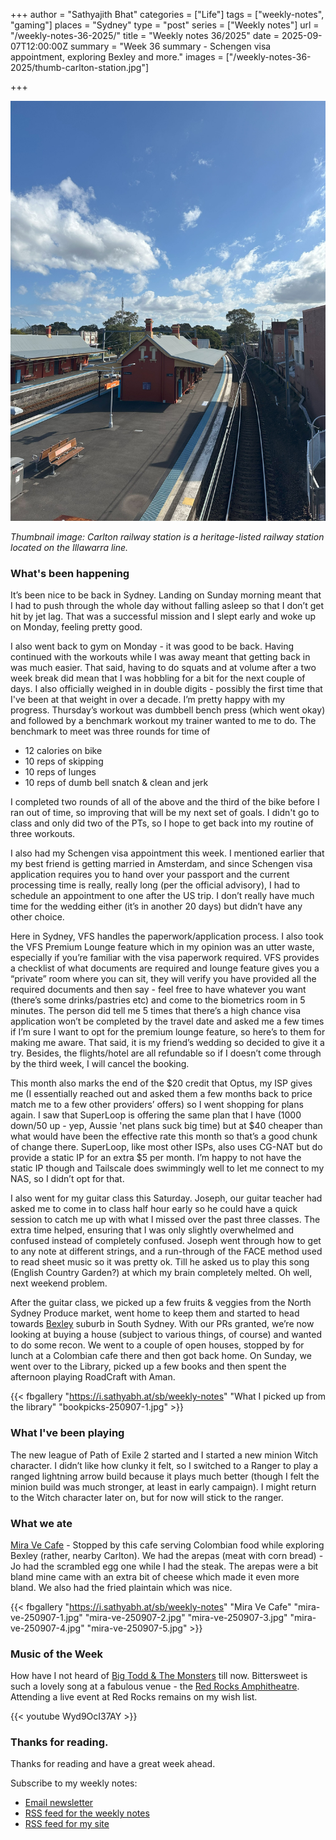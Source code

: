 +++
author = "Sathyajith Bhat"
categories = ["Life"]
tags = ["weekly-notes", "gaming"]
places = "Sydney"
type = "post"
series = ["Weekly notes"]
url = "/weekly-notes-36-2025/"
title = "Weekly notes 36/2025"
date = 2025-09-07T12:00:00Z
summary = "Week 36 summary - Schengen visa appointment, exploring Bexley and more."
images = ["/weekly-notes-36-2025/thumb-carlton-station.jpg"]

+++

![](thumb-carlton-station.jpg)

_Thumbnail image: Carlton railway station is a heritage-listed railway station located on the Illawarra line._


### What's been happening

It’s been nice to be back in Sydney. Landing on Sunday morning meant that I had to push through the whole day without falling asleep so that I don’t get hit by jet lag. That was a successful mission and I slept early and woke up on Monday, feeling pretty good. 

I also went back to gym on Monday - it was good to be back. Having continued with the workouts while I was away meant that getting back in was much easier. That said, having to do squats and at volume after a two week break did mean that I was hobbling for a bit for the next couple of days. I also officially weighed in in double digits - possibly the first time that I've been at that weight in over a decade. I’m pretty happy with my progress. Thursday’s workout was dumbbell bench press (which went okay) and followed by a benchmark workout my trainer wanted to me to do. The benchmark to meet was three rounds for time of  

- 12 calories on bike
- 10 reps of skipping
- 10 reps of lunges
- 10 reps of dumb bell snatch & clean and jerk

I completed two rounds of all of the above and the third of the bike before I ran out of time, so improving that will be my next set of goals. I didn't go to class and only did two of the PTs, so I hope to get back into my routine of three workouts. 

I also had my Schengen visa appointment this week. I mentioned earlier that my best friend is getting married in Amsterdam, and since Schengen visa application requires you to hand over your passport and the current processing time is really, really long (per the official advisory), I had to schedule an appointment to one after the US trip. I don’t really have much time for the wedding either (it’s in another 20 days) but didn’t have any other choice. 

Here in Sydney, VFS handles the paperwork/application process. I also took the VFS Premium Lounge feature which in my opinion was an utter waste, especially if you’re familiar with the visa paperwork required. VFS provides a checklist of what documents are required and lounge feature gives you a “private” room where you can sit, they will verify you have provided all the required documents and then say - feel free to have whatever you want (there’s some drinks/pastries etc) and come to the biometrics room in 5 minutes. The person did tell me 5 times that there’s a high chance visa application won’t be completed by the travel date and asked me a few times if I’m sure I want to opt for the premium lounge feature, so here’s to them for making me aware. That said, it is my friend’s wedding so decided to give it a try. Besides, the flights/hotel are all refundable so if I doesn’t come through by the third week, I will cancel the booking. 

This month also marks the end of the $20 credit that Optus, my ISP gives me (I essentially reached out and asked them a few months back to price match me to a few other providers’ offers) so I went shopping for plans again. I saw that SuperLoop is offering the same plan that I have (1000 down/50 up - yep, Aussie 'net plans suck big time) but at $40 cheaper than what would have been the effective rate this month so that’s a good chunk of change there. SuperLoop, like most other ISPs, also uses CG-NAT but do provide a static IP for an extra $5 per month. I’m happy to not have the static IP though and Tailscale does swimmingly well to let me connect to my NAS, so I didn’t opt for that. 

I also went for my guitar class this Saturday. Joseph, our guitar teacher had asked me to come in to class half hour early so he could have a quick session to catch me up with what I missed over the past three classes. The extra time helped, ensuring that I was only slightly overwhelmed and confused instead of completely confused. Joseph went through how to get to any note at different strings, and a run-through of the FACE method used to read sheet music so it was pretty ok. Till he asked us to play this song (English Country Garden?) at which my brain completely melted. Oh well, next weekend problem. 

After the guitar class, we picked up a few fruits & veggies from the North Sydney Produce market, went home to keep them and started to head towards [Bexley](https://en.wikipedia.org/wiki/Bexley,_New_South_Wales) suburb in South Sydney. With our PRs granted, we’re now looking at buying a house (subject to various things, of course) and wanted to do some recon. We went to a couple of open houses, stopped by for lunch at a Colombian cafe there and then got back home. On Sunday, we went over to the Library, picked up a few books and then spent the afternoon playing RoadCraft with Aman.

{{< fbgallery "https://i.sathyabh.at/sb/weekly-notes" "What I picked up from the library" "bookpicks-250907-1.jpg" >}}

### What I've been playing

The new league of Path of Exile 2 started and I started a new minion Witch character. I didn’t like how clunky it felt, so I switched to a Ranger to play a ranged lightning arrow build because it plays much better (though I felt the minion build was much stronger, at least in early campaign). I might return to the Witch character later on, but for now will stick to the ranger.

### What we ate

[Mira Ve Cafe](https://maps.app.goo.gl/iDnaAttwsmjYRng49) - Stopped by this cafe serving Colombian food while exploring Bexley (rather, nearby Carlton). We had the arepas (meat with corn bread) - Jo had the scrambled egg one while I had the steak. The arepas were a bit bland mine came with an extra bit of cheese which made it even more bland. We also had the fried plaintain which was nice.

{{< fbgallery "https://i.sathyabh.at/sb/weekly-notes" "Mira Ve Cafe" "mira-ve-250907-1.jpg" "mira-ve-250907-2.jpg" "mira-ve-250907-3.jpg" "mira-ve-250907-4.jpg" "mira-ve-250907-5.jpg" >}}

### Music of the Week

How have I not heard of [Big Todd & The Monsters](https://en.wikipedia.org/wiki/Big_Head_Todd_and_the_Monsters) till now. Bittersweet is such a lovely song at a fabulous venue - the [Red Rocks Amphitheatre](https://en.wikipedia.org/wiki/Red_Rocks_Amphitheatre). Attending a live event at Red Rocks remains on my wish list. 

{{< youtube Wyd9OcI37AY >}}


### Thanks for reading.
Thanks for reading and have a great week ahead. 

Subscribe to my weekly notes:
- [Email newsletter](https://sathyabhat.substack.com/)
- [RSS feed for the weekly notes](https://sathyabh.at/series/weekly-notes/index.xml)
- [RSS feed for my site](https://sathyabh.at/index.xml)
